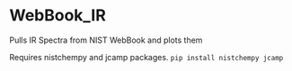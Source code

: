 # WebBook_IR
Pulls IR Spectra from NIST WebBook and plots them

Requires nistchempy and jcamp packages.
`pip install nistchempy jcamp`
